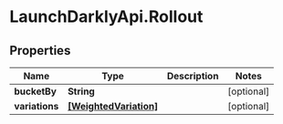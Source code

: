 # LaunchDarklyApi.Rollout

## Properties
Name | Type | Description | Notes
------------ | ------------- | ------------- | -------------
**bucketBy** | **String** |  | [optional] 
**variations** | [**[WeightedVariation]**](WeightedVariation.md) |  | [optional] 


